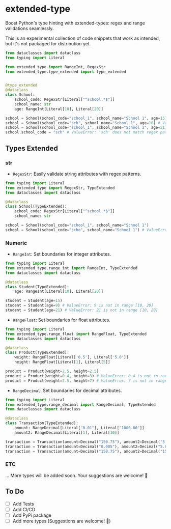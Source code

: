 # extended-type

Boost Python's type hinting with extended-types: regex and range validations seamlessly.

This is an experimental collection of code snippets that work as intended, but it's not packaged for distribution yet.

```python
from dataclasses import dataclass
from typing import Literal

from extended_type import RangeInt, RegexStr
from extended_type.type_extended import type_extended


@type_extended
@dataclass
class School:
    school_code: RegexStr[Literal["^school.*$"]]
    school_name: str
    age: RangeInt[Literal[10], Literal[20]]

school = School(school_code="school_1", school_name="School 1", age=15) # okay
school = School(school_code="sch", school_name="School 1", age=10) # ValueError: 'sch' does not match regex pattern '^school.*$'
school = School(school_code="school_1", school_name="School 1", age=21) # ValueError: 21 is not in range [10, 20]
school.school_code = "sch" # ValueError: 'sch' does not match regex pattern '^school.*$'
```

## Types Extended

### str

- `RegexStr`: Easily validate string attributes with regex patterns.

```python
from typing import Literal
from extended_type import RegexStr, TypeExtended
from dataclasses import dataclass

@dataclass
class School(TypeExtended):
    school_code: RegexStr[Literal["^school.*$"]]
    school_name: str

school = School(school_code="school_1", school_name="School 1")
school = School(school_code="scho", school_name="School 1") # ValueError: 'scho' does not match regex pattern '^school.*$'
```

### Numeric

- `RangeInt`: Set boundaries for integer attributes.

```python
from typing import Literal
from extended_type.range_int import RangeInt, TypeExtended
from dataclasses import dataclass

@dataclass
class Student(TypeExtended):
    age: RangeInt[Literal[10], Literal[20]]

student = Student(age=15)
student = Student(age=9) # ValueError: 9 is not in range [10, 20]
student = Student(age=21) # ValueError: 21 is not in range [10, 20]
```

- `RangeFloat`: Set boundaries for float attributes.

```python
from typing import Literal
from extended_type.range_float import RangeFloat, TypeExtended
from dataclasses import dataclass

@dataclass
class Product(TypeExtended):
    weight: RangeFloat[Literal['0.5'], Literal['5.0']]
    height: RangeFloat[Literal[1], Literal[5]]

product = Product(weight=2.5, height=2.5)
product = Product(weight=0.4, height=3) # ValueError: 0.4 is not in range [0.5, 5.0]
product = Product(weight=2.5, height=7) # ValueError: 7 is not in range [1.0, 5.0]
```

- `RangeDecimal`: Set boundaries for decimal attributes.

```python
from typing import Literal
from extended_type.range_decimal import RangeDecimal, TypeExtended
from dataclasses import dataclass

@dataclass
class Transaction(TypeExtended):
    amount: RangeDecimal[Literal["0.01"], Literal["1000.00"]]
    amount2: RangeDecimal[Literal[1], Literal[10]]

transaction = Transaction(amount=Decimal("150.75"), amount2=Decimal("5.0"))
transaction = Transaction(amount=Decimal("0.005"), amount2=Decimal("5.0")) # ValueError: 0.005 is not in range [0.01, 1000.00]
transaction = Transaction(amount=Decimal("150.75"), amount2=Decimal("15")) # ValueError: 15 is not in range [1, 10]
```

### ETC

... More types will be added soon.
Your suggestions are welcome! 🎉

## To Do

- [ ] Add Tests
- [ ] Add CI/CD
- [ ] Add PyPi package
- [ ] Add more types (Suggestions are welcome! 🎉)
